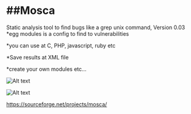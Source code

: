 ##Mosca
=====

 Static analysis tool to find bugs like a grep unix command, Version 0.03  
*egg modules is a config to find to vulnerabilities

*you can use at C, PHP, javascript, ruby etc

*Save results at XML file

*create your own modules etc...

![Alt text](https://raw.githubusercontent.com/CoolerVoid/Mosca/master/doc/images/codeview.png)

![Alt text](https://raw.githubusercontent.com/CoolerVoid/Mosca/master/doc/Mosca.jpg)


https://sourceforge.net/projects/mosca/


